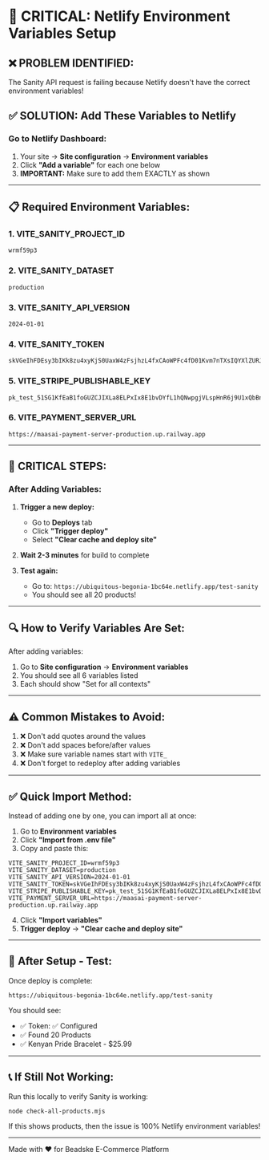# 🔧 CRITICAL: Netlify Environment Variables Setup

## ❌ PROBLEM IDENTIFIED:
The Sanity API request is failing because Netlify doesn't have the correct environment variables!

## ✅ SOLUTION: Add These Variables to Netlify

### Go to Netlify Dashboard:
1. Your site → **Site configuration** → **Environment variables**
2. Click **"Add a variable"** for each one below
3. **IMPORTANT:** Make sure to add them EXACTLY as shown

---

## 📋 Required Environment Variables:

### 1. VITE_SANITY_PROJECT_ID
```
wrmf59p3
```

### 2. VITE_SANITY_DATASET
```
production
```

### 3. VITE_SANITY_API_VERSION
```
2024-01-01
```

### 4. VITE_SANITY_TOKEN
```
skVGeIhFDEsy3bIKk8zu4xyKjS0UaxW4zFsjhzL4fxCAoWPFc4fD01Kvm7nTXsIQYXlZURJheWI8h0UqddGHkc77IVg5PruDoL5VgtoOBNBnUCMPcH141k9lpx2fPy0wEUcv2h19jj4ry2YzAILpFLwQUAvAv8Oq2yiSEelKzX5gv0v5LJN0
```

### 5. VITE_STRIPE_PUBLISHABLE_KEY
```
pk_test_51SG1KfEaB1foGUZCJIXLa8ELPxIx8E1bvDYfL1hQNwpgjVLspHnR6j9U1xQbBnRc5lh11mgdqtQtmDuHeQAtzqWQ0MeNeu7IqZX
```

### 6. VITE_PAYMENT_SERVER_URL
```
https://maasai-payment-server-production.up.railway.app
```

---

## 🚨 CRITICAL STEPS:

### After Adding Variables:

1. **Trigger a new deploy:**
   - Go to **Deploys** tab
   - Click **"Trigger deploy"**
   - Select **"Clear cache and deploy site"**

2. **Wait 2-3 minutes** for build to complete

3. **Test again:**
   - Go to: `https://ubiquitous-begonia-1bc64e.netlify.app/test-sanity`
   - You should see all 20 products!

---

## 🔍 How to Verify Variables Are Set:

After adding variables:
1. Go to **Site configuration** → **Environment variables**
2. You should see all 6 variables listed
3. Each should show "Set for all contexts"

---

## ⚠️ Common Mistakes to Avoid:

1. ❌ Don't add quotes around the values
2. ❌ Don't add spaces before/after values
3. ❌ Make sure variable names start with `VITE_`
4. ❌ Don't forget to redeploy after adding variables

---

## ✅ Quick Import Method:

Instead of adding one by one, you can import all at once:

1. Go to **Environment variables**
2. Click **"Import from .env file"**
3. Copy and paste this:

```env
VITE_SANITY_PROJECT_ID=wrmf59p3
VITE_SANITY_DATASET=production
VITE_SANITY_API_VERSION=2024-01-01
VITE_SANITY_TOKEN=skVGeIhFDEsy3bIKk8zu4xyKjS0UaxW4zFsjhzL4fxCAoWPFc4fD01Kvm7nTXsIQYXlZURJheWI8h0UqddGHkc77IVg5PruDoL5VgtoOBNBnUCMPcH141k9lpx2fPy0wEUcv2h19jj4ry2YzAILpFLwQUAvAv8Oq2yiSEelKzX5gv0v5LJN0
VITE_STRIPE_PUBLISHABLE_KEY=pk_test_51SG1KfEaB1foGUZCJIXLa8ELPxIx8E1bvDYfL1hQNwpgjVLspHnR6j9U1xQbBnRc5lh11mgdqtQtmDuHeQAtzqWQ0MeNeu7IqZX
VITE_PAYMENT_SERVER_URL=https://maasai-payment-server-production.up.railway.app
```

4. Click **"Import variables"**
5. **Trigger deploy** → **"Clear cache and deploy site"**

---

## 🧪 After Setup - Test:

Once deploy is complete:
```
https://ubiquitous-begonia-1bc64e.netlify.app/test-sanity
```

You should see:
- ✅ Token: ✅ Configured
- ✅ Found 20 Products
- ✅ Kenyan Pride Bracelet - $25.99

---

## 📞 If Still Not Working:

Run this locally to verify Sanity is working:
```bash
node check-all-products.mjs
```

If this shows products, then the issue is 100% Netlify environment variables!

---

Made with ❤️ for Beadske E-Commerce Platform
